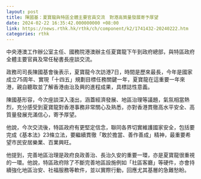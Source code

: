 ```yaml
---
layout: post
title: 陳國基：夏寶龍與特區全體主要官員交流　對港高質量發展寄予厚望
date: 2024-02-22 16:35:42.000000000 +08:00
link: https://news.rthk.hk/rthk/ch/component/k2/1741432-20240222.htm
categories: rthk
---
```


中央港澳工作辦公室主任、國務院港澳辦主任夏寶龍下午到政府總部，與特區政府全體主要官員及常任秘書長座談交流。

政務司司長陳國基會後表示，夏寶龍今次訪港7日，時間是歷來最長，今年是國家成立75周年、實現「十四五」規劃目標任務關鍵一年，夏寶龍在這重要一年來港，親自聽取並了解香港由治及興的進程成果，具標誌性意義。 

陳國基形容，今次座談深入淺出，涵蓋經濟發展、地區治理等議題，氣氛相當熱烈，充分感受到夏寶龍對香港事務非常關心及熟悉，亦對香港貫徹高水平安全、高質量發展充滿信心，寄予厚望。

他說，今次交流後，特區政府有更堅定信念，聯同各界切實維護國家安全，包括要完成《基本法》23條立法，要繼續貫徹「敢於擔當、善作善成」精神，最重要希望市民安居樂業、百業興旺。

他提到，完善地區治理是政府良政善治、長治久安的重要一環，亦是夏寶龍很重視的一環。他說，特區政府除了不斷完善地區設施例如「社區客廳」等硬件，亦會持續強化地區治安、社福服務等軟件，並以實際行動，回應尤其基層的急難愁盼。
